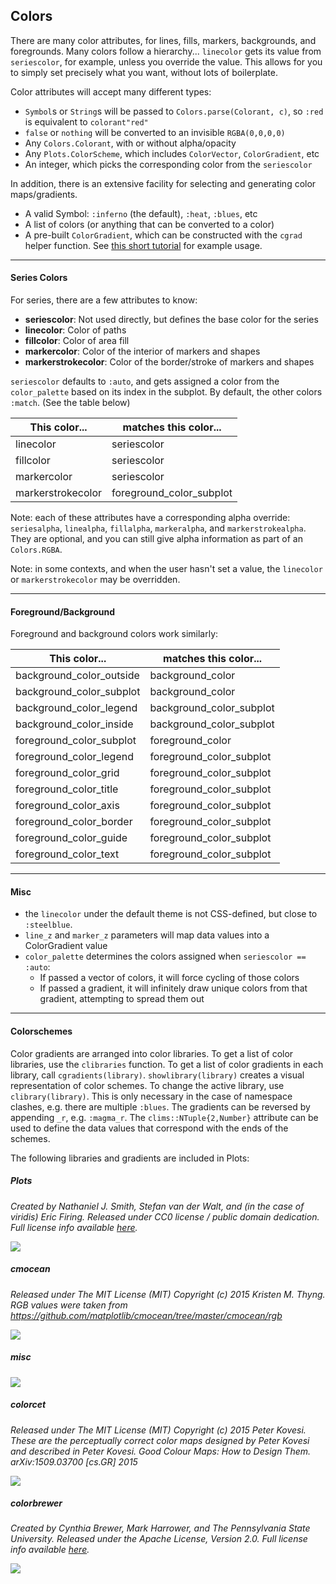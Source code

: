 
## Colors

There are many color attributes, for lines, fills, markers, backgrounds, and foregrounds.  Many colors follow a hierarchy... `linecolor` gets its value from `seriescolor`, for example, unless you override the value.  This allows for you to simply set precisely what you want, without lots of boilerplate.

Color attributes will accept many different types:

- `Symbol`s or `String`s will be passed to `Colors.parse(Colorant, c)`, so `:red` is equivalent to `colorant"red"`
- `false` or `nothing` will be converted to an invisible `RGBA(0,0,0,0)`
- Any `Colors.Colorant`, with or without alpha/opacity
- Any `Plots.ColorScheme`, which includes `ColorVector`, `ColorGradient`, etc
- An integer, which picks the corresponding color from the `seriescolor`

In addition, there is an extensive facility for selecting and generating color maps/gradients.

- A valid Symbol: `:inferno` (the default), `:heat`, `:blues`, etc
- A list of colors (or anything that can be converted to a color)
- A pre-built `ColorGradient`, which can be constructed with the `cgrad` helper function.  See [this short tutorial](https://github.com/tbreloff/ExamplePlots.jl/blob/master/notebooks/cgrad.ipynb) for example usage.

---

#### Series Colors

For series, there are a few attributes to know:

- **seriescolor**: Not used directly, but defines the base color for the series
- **linecolor**: Color of paths
- **fillcolor**: Color of area fill
- **markercolor**: Color of the interior of markers and shapes
- **markerstrokecolor**: Color of the border/stroke of markers and shapes

`seriescolor` defaults to `:auto`, and gets assigned a color from the `color_palette` based on its index in the subplot.  By default, the other colors `:match`.  (See the table below)

This color... | matches this color...
--- | ---
linecolor | seriescolor
fillcolor | seriescolor
markercolor | seriescolor
markerstrokecolor | foreground_color_subplot

Note: each of these attributes have a corresponding alpha override: `seriesalpha`, `linealpha`, `fillalpha`, `markeralpha`, and `markerstrokealpha`.  They are optional, and you can still give alpha information as part of an `Colors.RGBA`.

Note: in some contexts, and when the user hasn't set a value, the `linecolor` or `markerstrokecolor` may be overridden.

---

#### Foreground/Background

Foreground and background colors work similarly:


This color... | matches this color...
--- | ---
background\_color\_outside | background\_color
background\_color\_subplot | background\_color
background\_color\_legend  | background\_color\_subplot
background\_color\_inside  | background\_color\_subplot
foreground\_color\_subplot | foreground\_color
foreground\_color\_legend  | foreground\_color\_subplot
foreground\_color\_grid    | foreground\_color\_subplot
foreground\_color\_title   | foreground\_color\_subplot
foreground\_color\_axis    | foreground\_color\_subplot
foreground\_color\_border  | foreground\_color\_subplot
foreground\_color\_guide   | foreground\_color\_subplot
foreground\_color\_text    | foreground\_color\_subplot


---

#### Misc

- the `linecolor` under the default theme is not CSS-defined, but close to `:steelblue`.
- `line_z` and `marker_z` parameters will map data values into a ColorGradient value
- `color_palette` determines the colors assigned when `seriescolor == :auto`:
    - If passed a vector of colors, it will force cycling of those colors
    - If passed a gradient, it will infinitely draw unique colors from that gradient, attempting to spread them out

---

#### Colorschemes
Color gradients are arranged into color libraries. To get a list of color libraries, use the `clibraries` function. To get a list of color gradients in each library, call `cgradients(library)`. `showlibrary(library)` creates a visual representation of color schemes. To change the active library, use `clibrary(library)`. This is only necessary in the case of namespace clashes, e.g. there are multiple `:blues`. The gradients can be reversed by appending `_r`, e.g. `:magma_r`. The `clims::NTuple{2,Number}` attribute can be used to define the data values that correspond with the ends of the schemes.

The following libraries and gradients are included in Plots:

##### Plots
*Created by Nathaniel J. Smith, Stefan van der Walt, and (in the case of viridis) Eric Firing. Released under CC0 license / public domain dedication. Full license info available [here](https://github.com/JuliaPlots/PlotUtils.jl/blob/master/LICENSE.md#matplotlib).*

![](examples/img/colorschemes/Plots.png)

##### cmocean
*Released under The MIT License (MIT) Copyright (c) 2015 Kristen M. Thyng. RGB values were taken from https://github.com/matplotlib/cmocean/tree/master/cmocean/rgb*

![](examples/img/colorschemes/cmocean.png)

##### misc
![](examples/img/colorschemes/misc.png)

##### colorcet
*Released under The MIT License (MIT) Copyright (c) 2015 Peter Kovesi. These are the perceptually correct color maps designed by Peter Kovesi and described in Peter Kovesi. Good Colour Maps: How to Design Them. arXiv:1509.03700 [cs.GR] 2015*

![](examples/img/colorschemes/colorcet.png)

##### colorbrewer
*Created by Cynthia Brewer, Mark Harrower, and The Pennsylvania State University. Released under the Apache License, Version 2.0. Full license info available [here](https://github.com/JuliaPlots/PlotUtils.jl/blob/master/LICENSE.md#colorbrewer).*

![](examples/img/colorschemes/colorbrewer.png)
